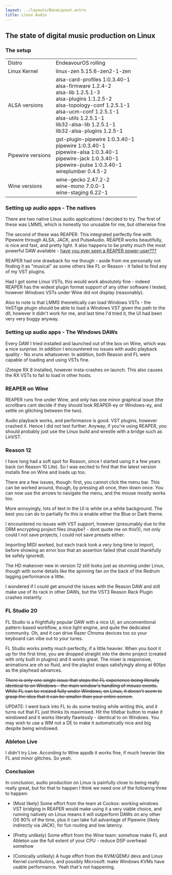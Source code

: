 ```yaml
---
layout: ../layouts/BaseLayout.astro
title: Linux Audio
---
```


## The state of digital music production on Linux

### The setup

<table>
  <tbody>
    <tr>
      <td>Distro</td>
      <td>EndeavourOS rolling</td>
    </tr>
    <tr>
      <td>Linux Kernel</td>
      <td>linux-zen 5.15.6-zen2-1-zen</td>
    </tr>
    <tr>
      <td>ALSA versions</td>
      <td>
        alsa-card-profiles 1:0.3.40-1
        <br />
        alsa-firmware 1.2.4-2
        <br />
        alsa-lib 1.2.5.1-3
        <br />
        alsa-plugins 1:1.2.5-2
        <br />
        alsa-topology-conf 1.2.5.1-1
        <br />
        alsa-ucm-conf 1.2.5.1-1
        <br />
        alsa-utils 1.2.5.1-1
        <br />
        lib32-alsa-lib 1.2.5.1-1
        <br />
        lib32-alsa-plugins 1.2.5-1
      </td>
    </tr>
    <tr>
      <td>Pipewire versions</td>
      <td>
        gst-plugin-pipewire 1:0.3.40-1
        <br />
        pipewire 1:0.3.40-1
        <br />
        pipewire-alsa 1:0.3.40-1
        <br />
        pipewire-jack 1:0.3.40-1
        <br />
        pipewire-pulse 1:0.3.40-1
        <br />
        wireplumber 0.4.5-2
      </td>
    </tr>
    <tr>
      <td>Wine versions</td>
      <td>
        wine-gecko 2.47.2-2
        <br />
        wine-mono 7.0.0-1
        <br />
        wine-staging 6.22-1
      </td>
    </tr>
  </tbody>
</table>

### Setting up audio apps - The natives

There are two native Linux audio applications I decided to try. The first
of these was LMMS, which is honestly too unusable for me, but otherwise
fine

The second of these was REAPER. This integrated perfectly fine with
Pipewire through ALSA, JACK, and PulseAudio. REAPER works beautifully, is
nice and fast, and pretty light. It also happens to be pretty much the
most powerful DAW available - [have you ever seen a REAPER power-user???](https://www.youtube.com/watch?v=H-Gs-o39C5o)

REAPER had one drawback for me though - aside from me personally not
finding it as "musical" as some others like FL or Reason - it failed to
find any of my VST plugins.

Had I got some Linux VSTs, this would work absolutely fine - indeed REAPER
has the widest plugin format support of any other software I tested,
however _Windows_ VSTs under Wine did not display (reasonably).

Also to note is that LMMS theoretically can load Windows VSTs - the
VeSTige plugin should be able to load a Windows VST given the path to the
dll, however it didn't work for me, and last time I'd tried it, the UI had
been very very buggy anyway.

### Setting up audio apps - The Windows DAWs

Every DAW I tried installed and launched out of the box on Wine, which was
a nice surprise. In addition I encountered no issues with audio playback
quality - No xruns whatsoever. In addition, both Reason and FL were
capable of loading and using VSTs fine.

iZotope RX 8 installed, however insta-crashes on launch. This also causes
the RX VSTs to fail to load in other hosts.

### REAPER on Wine

REAPER runs fine under Wine, and only has one minor graphical issue (the
scrollbars cant decide if they should look REAPER-ey or Windows-ey, and
settle on glitching between the two).

Audio playback works, and performance is good. VST plugins, however
crashed it. Hence I did not test further. Anyway, if you're using REAPER,
you should probably just use the Linux build and wrestle with a bridge
such as LinVST.

### Reason 12

I have long had a soft spot for Reason, since I started using it a few
years back (on Reason 10 Lite). So I was excited to find that the latest
version installs fine on Wine and loads up too.

There are a few issues, though: first, you cannot click the menu bar. This
can be worked around, though, by pressing alt once, then down once. You
can now use the arrows to navigate the menu, and the mouse mostly works
too.

More annoyingly, lots of text in the UI is white on a white background.
The best you can do to partially fix this is enable either the Blue or
Dark theme.

I encountered no issues with VST support, however (presumably due to the
DRM encrypting project files (maybe? - dont quote me on this!)), not only
could I not save projects, I could not save presets either.

Importing MIDI worked, but each track took a very long time to import,
before showing an error box that an assertion failed (that could
thankfully be safely ignored).

The HD makeover new in version 12 still looks just as stunning under
Linux, though with some details like the spinning fan on the back of the
Redrum lagging performance a little.

I wondered if I could get around the issues with the Reason DAW and still
make use of its rack in other DAWs, but the VST3 Reason Rack Plugin
crashes instantly.

### FL Studio 20

FL Studio is a frightfully popular DAW with a nice UI, an unconventional
pattern-based workflow, a nice light engine, and quite the dedicated
community. Oh, and it can drive Razer Chroma devices too so your keyboard
can vibe out to your tunes.

FL Studio works pretty much perfectly, if a little heavier. When you boot
it up for the first time, you are dropped straight into the demo project
(created with only built in plugins) and it works great. The mixer is
responsive, animations are oh so fluid, and the playlist snaps
satisfyingly along at 60fps as the playhead advances.

~~There is only one single issue that stops the FL experience being
literally identical to on Windows - the main window's handling of mouse
events. While FL can be resized fully under Windows, on Linux, it doesn't
seem to grasp the idea that it can be smaller than your entire screen.~~

UPDATE: I went back into FL to do some testing while writing this, and it
turns out that FL just thinks its maximised. Hit the titlebar button to
make it windowed and it works literally flawlessly - identical to on
Windows. You may wish to use a WM not a DE to make it automatically nice
and big despite being windowed.

### Ableton Live

I didn't try Live. According to Wine appdb it works fine, if much heavier
like FL and minor glitches. So yeah.

### Conclusion

In conclusion, audio production on Linux is painfully close to being
really really great, but for that to happen I think we need one of the
following three to happen:

- (Most likely) Some effort from the team at Cockos: working windows VST
  bridging in REAPER would make using it a very viable choice, and running
  natively on Linux means it will outperform DAWs on any other OS 90% of
  the time, plus it can take full advantage of Pipewire (likely indirectly
  via JACK), for fun routing and low latency.

- (Pretty unlikely) Some effort from the Wine team: somehow make FL and
  Ableton use the full extent of your CPU - reduce DSP overhead somehow

- (Comically unlikely) A huge effort from the KVM/QEMU devs and Linux
  Kernel contributors, and possibly Microsoft: make Windows KVMs have
  usable performance. Yeah that's not happening.
